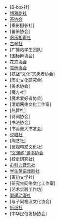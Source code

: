 - [B-box社]
- [博雅剧社](详细信息/博雅剧社.md)
- [茶协会](详细信息/茶协会.md)
- [重影摄影社]
- [笛箫协会]
- [哥乐相声社](详细信息/哥乐相声社.md)
- [古琴社](详细信息/古琴社.md)
- [广播站学生团队]
- [国标舞协会]
- [花卉协会](详细信息/花卉协会.md)
- [吉他协会](详细信息/吉他协会.md)
- [抗战“文化”志愿者协会]
- [历史文化研究会]
- [美术协会]
- [魔方社]
- [魔术爱好者协会]
- [清朗网络文化工作室]
- [热舞社]
- [诗词协会]
- [书法协会]
- [书香重大书友会]
- [说唱社](详细信息/说唱社.md)
- [陶艺社]
- [微视电影文化社]
- [“文渊阁”读书协会](详细信息/“文渊阁”读书协会.md)
- [校史研究社]
- [心引力音乐社](详细信息/心引力音乐社.md)
- [学生英语戏剧社](详细信息/学生英语戏剧社.md)
- [寅初文学社]
- [研究生网络文化工作室]
- [艺术实践工作坊]
- [翼遥动漫社](详细信息/翼遥动漫社.md)
- [与子同袍汉文化协会]
- [折纸社](详细信息/折纸社.md)
- [中华民俗发扬协会]